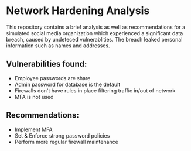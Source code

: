 # Network Hardening Analysis

This repository contains a brief analysis as well as recommendations for a simulated social media organization which experienced a significant data breach, caused by undeteced vulnerablities. The breach leaked personal information such as names and addresses. 

## Vulnerabilities found:
- Employee passwords are share
- Admin password for database is the default
- Firewalls don't have rules in place filtering traffic in/out of network
- MFA is not used

## Recommendations:
- Implement MFA
- Set & Enforce strong password policies
- Perform more regular firewall maintenance

